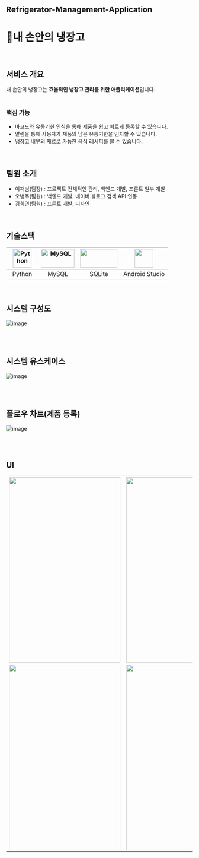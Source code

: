 ## Refrigerator-Management-Application
# :meat_on_bone:내 손안의 냉장고
<br/>

## 서비스 개요
내 손안의 냉장고는 **효율적인 냉장고 관리를 위한 애플리케이션**입니다.
<br/><br/>

### 핵심 기능
- 바코드와 유통기한 인식을 통해 제품을 쉽고 빠르게 등록할 수 있습니다.
- 알림을 통해 사용자가 제품의 남은 유통기한을 인지할 수 있습니다.
- 냉장고 내부의 재료로 가능한 음식 레시피를 볼 수 있습니다.
<br/>

## 팀원 소개
- 이재범(팀장) : 프로젝트 전체적인 관리, 백엔드 개발, 프론트 일부 개발
- 오병주(팀원) : 백엔드 개발, 네이버 블로그 검색 API 연동
- 김희연(팀원) : 프론트 개발, 디자인
<br/>

## 기술스택
| <div align="center"><img src="https://user-images.githubusercontent.com/80519614/219815968-c9f5a733-492b-45b7-86c9-fe3b563780a5.png" alt="Python" width="50px" height="50px" /> </div> | <div align="center"><img src="https://user-images.githubusercontent.com/80519614/219816090-20888413-bec8-4020-8703-b33ec1523680.png" alt="MySQL" width="90px" height="50px" /></div> | <div align="center"><img src="https://user-images.githubusercontent.com/80519614/219817633-496b4214-c2dd-4563-b14f-f30fc60b27a2.png" width="100px" height="50px" /> </div> | <div align="center"><img src="https://user-images.githubusercontent.com/80519614/219816368-f1ac657a-121b-4a51-b18d-63ad50a4bc7b.png" width="50px" height="50px" /></div> |
| :-----------------------------------------------------------------------------------------------------: | :--------------------------------------------------------------------------------------------------: | :-------------------------------------------------------------------------------------------------------: | :-------------------------------------------------------------------------------------------------------: |
|                                      &nbsp;&nbsp;Python&nbsp;&nbsp;                                      |                         &nbsp;&nbsp;&nbsp;&nbsp;MySQL&nbsp;&nbsp;&nbsp;&nbsp;                         |                                                SQLite                                                 |                                                Android Studio                                                 |
<br/>

## 시스템 구성도
![image](https://user-images.githubusercontent.com/80519614/219816687-905a2c1d-6214-438c-83af-ea52399c7aa0.png)

<br/><br/>

## 시스템 유스케이스
![image](https://user-images.githubusercontent.com/80519614/219817412-f05a9bfe-90b6-4b40-a5a3-6734d1311723.png)

<br/><br/>

## 플로우 차트(제품 등록)
![image](https://user-images.githubusercontent.com/80519614/219817239-e346d0a7-0269-4dd6-a0b1-94b9447c66d8.png)

<br/><br/>

## UI
||||
|:---:|:---:|:---:|
| <img src="https://user-images.githubusercontent.com/80519614/219818274-7c4fd22c-004d-4415-bc5f-f5c391ec72f7.png" width="300" height="500"> | <img src="https://user-images.githubusercontent.com/80519614/219818355-4a4087b9-1d8a-4418-ab35-2609810b8aeb.png" width="300" height="500"> | <img src="https://user-images.githubusercontent.com/80519614/219818429-ebe139be-b223-4cd7-875f-b59a97956df1.png" width="300" height="500"> |
| <img src="https://user-images.githubusercontent.com/80519614/219818487-435053b5-2631-490c-999d-90d43bc22e96.png" width="300" height="500"> | <img src="https://user-images.githubusercontent.com/80519614/219818514-8d750ef6-b3a9-43f8-bb44-709c80ede75c.png" width="300" height="500"> | <img src="https://user-images.githubusercontent.com/80519614/219818544-f7100c1e-aa30-44ab-8888-e910318acfa6.png" width="300" height="500"> |

<br/><br/>

